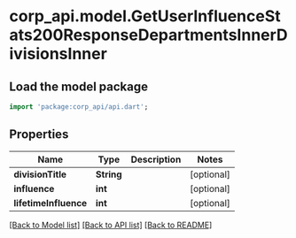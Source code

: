# corp_api.model.GetUserInfluenceStats200ResponseDepartmentsInnerDivisionsInner

## Load the model package
```dart
import 'package:corp_api/api.dart';
```

## Properties
Name | Type | Description | Notes
------------ | ------------- | ------------- | -------------
**divisionTitle** | **String** |  | [optional] 
**influence** | **int** |  | [optional] 
**lifetimeInfluence** | **int** |  | [optional] 

[[Back to Model list]](../README.md#documentation-for-models) [[Back to API list]](../README.md#documentation-for-api-endpoints) [[Back to README]](../README.md)


